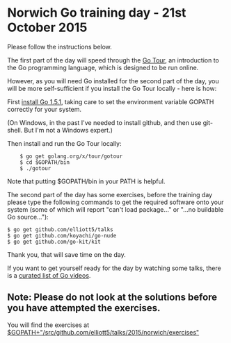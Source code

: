 # Norwich Go training day - 21st October 2015

Please follow the instructions below.

The first part of the day will speed through the [Go Tour](http://tour.golang.org), an introduction to the Go programming language, which is designed to be run online. 

However, as you will need Go installed for the second part of the day, you will be more self-sufficient if you install the Go Tour locally - here is how:

First [install Go 1.5.1](https://golang.org/doc/install), taking care to set the environment variable GOPATH correctly for your system. 

(On Windows, in the past I've needed to install github, and then use git-shell. But I'm not a Windows expert.)

Then install and run the Go Tour locally:
```
	$ go get golang.org/x/tour/gotour
	$ cd $GOPATH/bin
	$ ./gotour
```

Note that putting $GOPATH/bin in your PATH is helpful.

The second part of the day has some exercises, before the training day please type the following commands to get the required software onto your system (some of which will report "can't load package..." or "...no buildable Go source..."):

```
$ go get github.com/elliott5/talks
$ go get github.com/koyachi/go-nude
$ go get github.com/go-kit/kit
```

Thank you, that will save time on the day.

If you want to get yourself ready for the day by watching some talks, there is a [curated list of Go videos](https://github.com/golang/go/wiki/GoTalks).

## Note: Please do not look at the solutions before you have attempted the exercises.

You will find the exercises at [$GOPATH+"/src/github.com/elliott5/talks/2015/norwich/exercises"](https://github.com/elliott5/talks/blob/master/2015/norwich/exercises/README.md)
